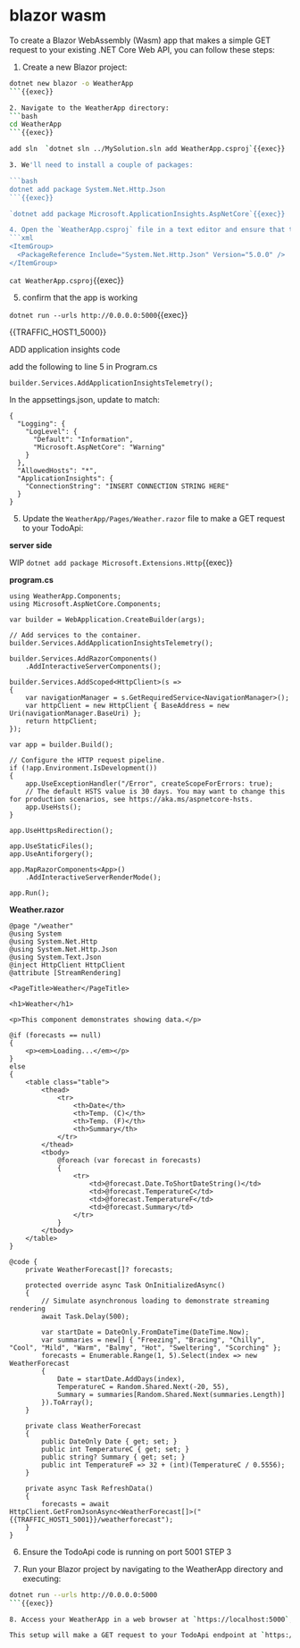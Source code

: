 # blazor wasm

To create a Blazor WebAssembly (Wasm) app that makes a simple GET request to your existing .NET Core Web API, you can follow these steps:

1. Create a new Blazor project:


```bash
dotnet new blazor -o WeatherApp
```{{exec}}

2. Navigate to the WeatherApp directory:
```bash
cd WeatherApp
```{{exec}}

add sln  `dotnet sln ../MySolution.sln add WeatherApp.csproj`{{exec}}

3. We'll need to install a couple of packages:

```bash
dotnet add package System.Net.Http.Json
```{{exec}}

`dotnet add package Microsoft.ApplicationInsights.AspNetCore`{{exec}}

4. Open the `WeatherApp.csproj` file in a text editor and ensure that the `System.Net.Http.Json` package is added as a reference:
```xml
<ItemGroup>
  <PackageReference Include="System.Net.Http.Json" Version="5.0.0" />
</ItemGroup>
```

`cat WeatherApp.csproj`{{exec}}

5. confirm that the app is working

`dotnet run --urls http://0.0.0.0:5000`{{exec}}

{{TRAFFIC_HOST1_5000}}


ADD application insights code

add the following to line 5 in Program.cs

```
builder.Services.AddApplicationInsightsTelemetry();
```

In the appsettings.json, update to match:


```
{
  "Logging": {
    "LogLevel": {
      "Default": "Information",
      "Microsoft.AspNetCore": "Warning"
    }
  },
  "AllowedHosts": "*",
  "ApplicationInsights": {
    "ConnectionString": "INSERT CONNECTION STRING HERE"
  }
}
```



5. Update the `WeatherApp/Pages/Weather.razor` file to make a GET request to your TodoApi:



**server side**

WIP `dotnet add package Microsoft.Extensions.Http`{{exec}}

**program.cs**
```
using WeatherApp.Components;
using Microsoft.AspNetCore.Components;

var builder = WebApplication.CreateBuilder(args);

// Add services to the container.
builder.Services.AddApplicationInsightsTelemetry();

builder.Services.AddRazorComponents()
    .AddInteractiveServerComponents();

builder.Services.AddScoped<HttpClient>(s =>
{
    var navigationManager = s.GetRequiredService<NavigationManager>();
    var httpClient = new HttpClient { BaseAddress = new Uri(navigationManager.BaseUri) };
    return httpClient;
});

var app = builder.Build();

// Configure the HTTP request pipeline.
if (!app.Environment.IsDevelopment())
{
    app.UseExceptionHandler("/Error", createScopeForErrors: true);
    // The default HSTS value is 30 days. You may want to change this for production scenarios, see https://aka.ms/aspnetcore-hsts.
    app.UseHsts();
}

app.UseHttpsRedirection();

app.UseStaticFiles();
app.UseAntiforgery();

app.MapRazorComponents<App>()
    .AddInteractiveServerRenderMode();

app.Run();

```

**Weather.razor**



```
@page "/weather"
@using System
@using System.Net.Http
@using System.Net.Http.Json
@using System.Text.Json
@inject HttpClient HttpClient
@attribute [StreamRendering]

<PageTitle>Weather</PageTitle>

<h1>Weather</h1>

<p>This component demonstrates showing data.</p>

@if (forecasts == null)
{
    <p><em>Loading...</em></p>
}
else
{
    <table class="table">
        <thead>
            <tr>
                <th>Date</th>
                <th>Temp. (C)</th>
                <th>Temp. (F)</th>
                <th>Summary</th>
            </tr>
        </thead>
        <tbody>
            @foreach (var forecast in forecasts)
            {
                <tr>
                    <td>@forecast.Date.ToShortDateString()</td>
                    <td>@forecast.TemperatureC</td>
                    <td>@forecast.TemperatureF</td>
                    <td>@forecast.Summary</td>
                </tr>
            }
        </tbody>
    </table>
}

@code {
    private WeatherForecast[]? forecasts;

    protected override async Task OnInitializedAsync()
    {
        // Simulate asynchronous loading to demonstrate streaming rendering
        await Task.Delay(500);

        var startDate = DateOnly.FromDateTime(DateTime.Now);
        var summaries = new[] { "Freezing", "Bracing", "Chilly", "Cool", "Mild", "Warm", "Balmy", "Hot", "Sweltering", "Scorching" };
        forecasts = Enumerable.Range(1, 5).Select(index => new WeatherForecast
        {
            Date = startDate.AddDays(index),
            TemperatureC = Random.Shared.Next(-20, 55),
            Summary = summaries[Random.Shared.Next(summaries.Length)]
        }).ToArray();
    }

    private class WeatherForecast
    {
        public DateOnly Date { get; set; }
        public int TemperatureC { get; set; }
        public string? Summary { get; set; }
        public int TemperatureF => 32 + (int)(TemperatureC / 0.5556);
    }

    private async Task RefreshData()
    {
        forecasts = await HttpClient.GetFromJsonAsync<WeatherForecast[]>("{{TRAFFIC_HOST1_5001}}/weatherforecast");
    }
}

```




6. Ensure the TodoApi code is running on port 5001 STEP 3

7. Run your Blazor project by navigating to the WeatherApp directory and executing:

```bash
dotnet run --urls http://0.0.0.0:5000
```{{exec}}

8. Access your WeatherApp in a web browser at `https://localhost:5000`, {{TRAFFIC_HOST1_5000}}

This setup will make a GET request to your TodoApi endpoint at `https://localhost:5001/weather` and display the temperature and conditions returned by the API.
